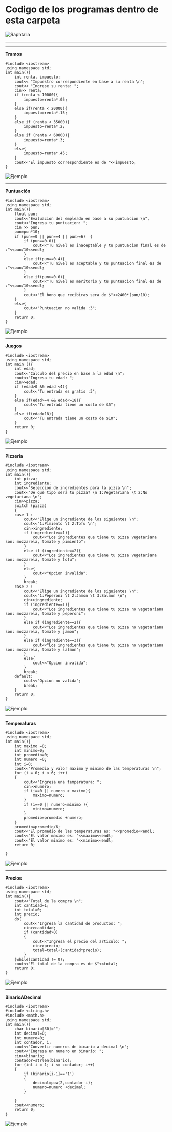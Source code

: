 # Codigo de los programas dentro de esta carpeta  
![Raphtalia](https://github.com/UP210709/UP210709_CPP/blob/main/U1/Imagenes/Raphtalia.jpg) 

---
---
**Tramos**  
````
#include <iostream>
using namespace std;
int main(){
    int renta, impuesto;
    cout<< "Impuestro correspondiente en base a su renta \n";
    cout<< "Ingrese su renta: ";
    cin>> renta;
    if (renta < 10000){
        impuesto=renta*.05;
    }
    else if(renta < 20000){
        impuesto=renta*.15;
    }
    else if (renta < 35000){
        impuesto=renta*.2;
    }
    else if (renta < 60000){
        impuesto=renta*.3;
    }
    else{
        impuesto=renta*.45;
    }
    cout<<"El impuesto correspondiente es de "<<impuesto;
}
````
![Ejemplo](https://github.com/UP210709/UP210709_CPP/blob/main/U1/Imagenes/Si.jpg)  

---
**Puntuación**  
````
#include <iostream>
using namespace std;
int main(){
    float pun;
    cout<<"Evaluacion del empleado en base a su puntuacion \n",
    cout<<"Ingresa tu puntuacion: ";
    cin >> pun;
    pun=pun*10;
    if (pun==0 || pun==4 || pun>=6)  {
        if (pun==0.0){
            cout<<"Tu nivel es inaceptable y tu puntuacion final es de :"<<pun/10<<endl;
        }
        else if(pun==0.4){
            cout<<"Tu nivel es aceptable y tu puntuacion final es de :"<<pun/10<<endl;
        }
        else if(pun>=0.6){
            cout<<"Tu nivel es meritorio y tu puntuacion final es de :"<<pun/10<<endl;
        }
        cout<<"El bono que recibiras sera de $"<<2400*(pun/10);
    } 
    else{
        cout<<"Puntuacion no valida :3";
    }
    return 0;
}
````
![Ejemplo](https://github.com/UP210709/UP210709_CPP/blob/main/U1/Imagenes/Si.jpg)    

---
**Juegos**  
````
#include <iostream>
using namespace std;
int main (){
    int edad;
    cout<<"Calculo del precio en base a la edad \n";
    cout<<"Ingresa tu edad: ";
    cin>>edad;
    if (edad>0 && edad <4){
        cout<<"Tu entrada es gratis :3";
    }
    else if(edad>=4 && edad<=18){
        cout<<"Tu entrada tiene un costo de $5";
    }
    else if(edad>18){
        cout<<"Tu entrada tiene un costo de $10";
    }
    return 0;
}
````  
![Ejemplo](https://github.com/UP210709/UP210709_CPP/blob/main/U1/Imagenes/Si.jpg)  

---
**Pizzeria**  
````
#include <iostream>
using namespace std;
int main(){
    int pizza;
    int ingrediente;
    cout<<"Seleccion de ingredientes para la pizza \n";
    cout<<"De que tipo sera tu pizza? \n 1:Vegetariana \t 2:No vegetariana \n";
    cin>>pizza;
    switch (pizza)
    {
    case 1 :
        cout<<"Elige un ingrediente de los siguientes \n";
        cout<<"1:Pimiento \t 2:Tofu \n";
        cin>>ingrediente;
        if (ingrediente==1){
            cout<<"Los ingredientes que tiene tu pizza vegetariana son: mozzarela, tomate y pimiento";
        }
        else if (ingrediente==2){
            cout<<"Los ingredientes que tiene tu pizza vegetariana son: mozzarela, tomate y tofu";
        }
        else{
            cout<<"Opcion invalida";
        }
        break;
    case 2 :
        cout<<"Elige un ingrediente de los siguientes \n";
        cout<<"1:Peperoni \t 2:Jamon \t 3:Salmon \n";
        cin>>ingrediente;
        if (ingrediente==1){
            cout<<"Los ingredientes que tiene tu pizza no vegetariana son: mozzarela, tomate y peperoni";
        }
        else if (ingrediente==2){
            cout<<"Los ingredientes que tiene tu pizza no vegetariana son: mozzarela, tomate y jamon";
        }
        else if (ingrediente==3){
            cout<<"Los ingredientes que tiene tu pizza no vegetariana son: mozzarela, tomate y salmon";
        }
        else{
            cout<<"Opcion invalida";
        }
        break;
    default:
        cout<<"Opcion no valida";
        break;
    }
    return 0;
}
````
![Ejemplo](https://github.com/UP210709/UP210709_CPP/blob/main/U1/Imagenes/Si.jpg)   

---
**Temperaturas**  
````
#include <iostream>
using namespace std;
int main(){
    int maximo =0;
    int minimo=0;
    int promedio=0;
    int numero =0;
    int i=0;
    cout<<"Promedio y valor maximo y minimo de las temperaturas \n";
    for (i = 0; i < 6; i++)
    {
        cout<<"Ingresa una temperatura: ";
        cin>>numero;
        if (i==0 || numero > maximo){
            maximo=numero;
        }
        if (i==0 || numero<minimo ){
            minimo=numero;
        }
        promedio=promedio +numero;
    }
    promedio=promedio/6;
    cout<<"El promedio de las temperaturas es: "<<promedio<<endl;
    cout<<"El valor maximo es: "<<maximo<<endl;
    cout<<"El valor minimo es: "<<minimo<<endl;
    return 0;

}
```` 
![Ejemplo](https://github.com/UP210709/UP210709_CPP/blob/main/U1/Imagenes/Si.jpg)  

---
**Precios**  
````
#include <iostream>
using namespace std;
int main(){
    cout<<"Total de la compra \n";
    int cantidad=1;
    int total=0;
    int precio;
    do{
        cout<<"Ingresa la cantidad de productos: ";
        cin>>cantidad;
        if (cantidad>0)
        {
            cout<<"Ingresa el precio del articulo: ";
            cin>>precio;
            total=total+(cantidad*precio);
        }
    }while(cantidad != 0);
    cout<<"El total de la compra es de $"<<total;
    return 0;
}
````
![Ejemplo](https://github.com/UP210709/UP210709_CPP/blob/main/U1/Imagenes/Si.jpg)  

---
**BinarioADecimal**  
````
#include <iostream>
#include <string.h>
#include <math.h>
using namespace std;
int main(){
    char binario[30]="";
    int decimal=0;
    int numero=0;
    int contador, i;
    cout<<"Convertir numeros de binario a decimal \n";
    cout<<"Ingresa un numero en binario: ";
    cin>>binario;
    contador=strlen(binario);
    for (int i = 1; i <= contador; i++)
    {
        if (binario[i-1]=='1')
        {
            decimal=pow(2,contador-i);
            numero=numero +decimal;
        }
        
    }
    cout<<numero;
    return 0; 
}
````  
![Ejemplo](https://github.com/UP210709/UP210709_CPP/blob/main/U1/Imagenes/Si.jpg)  